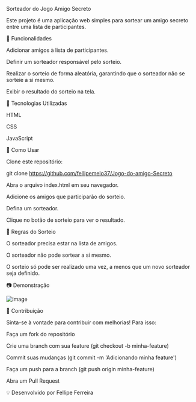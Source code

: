 Sorteador do Jogo Amigo Secreto

Este projeto é uma aplicação web simples para sortear um amigo secreto entre uma lista de participantes.

📌 Funcionalidades

Adicionar amigos à lista de participantes.

Definir um sorteador responsável pelo sorteio.

Realizar o sorteio de forma aleatória, garantindo que o sorteador não se sorteie a si mesmo.

Exibir o resultado do sorteio na tela.

🚀 Tecnologias Utilizadas

HTML

CSS

JavaScript

🔧 Como Usar

Clone este repositório:

git clone https://github.com/fellipemelo37/Jogo-do-amigo-Secreto

Abra o arquivo index.html em seu navegador.

Adicione os amigos que participarão do sorteio.

Defina um sorteador.

Clique no botão de sorteio para ver o resultado.

📜 Regras do Sorteio

O sorteador precisa estar na lista de amigos.

O sorteador não pode sortear a si mesmo.

O sorteio só pode ser realizado uma vez, a menos que um novo sorteador seja definido.

📷 Demonstração

![image](https://github.com/user-attachments/assets/7284dcc1-bf53-40fe-bf76-12930f7c463a)


🤝 Contribuição

Sinta-se à vontade para contribuir com melhorias! Para isso:

Faça um fork do repositório

Crie uma branch com sua feature (git checkout -b minha-feature)

Commit suas mudanças (git commit -m 'Adicionando minha feature')

Faça um push para a branch (git push origin minha-feature)

Abra um Pull Request

💡 Desenvolvido por Fellipe Ferreira
